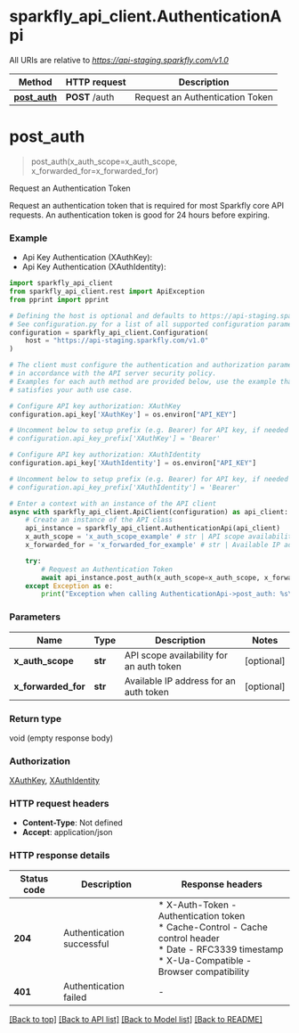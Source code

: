 # sparkfly_api_client.AuthenticationApi

All URIs are relative to *https://api-staging.sparkfly.com/v1.0*

Method | HTTP request | Description
------------- | ------------- | -------------
[**post_auth**](AuthenticationApi.md#post_auth) | **POST** /auth | Request an Authentication Token


# **post_auth**
> post_auth(x_auth_scope=x_auth_scope, x_forwarded_for=x_forwarded_for)

Request an Authentication Token

Request an authentication token that is required for most Sparkfly core API requests. An authentication token is good for 24 hours before expiring.

### Example

* Api Key Authentication (XAuthKey):
* Api Key Authentication (XAuthIdentity):

```python
import sparkfly_api_client
from sparkfly_api_client.rest import ApiException
from pprint import pprint

# Defining the host is optional and defaults to https://api-staging.sparkfly.com/v1.0
# See configuration.py for a list of all supported configuration parameters.
configuration = sparkfly_api_client.Configuration(
    host = "https://api-staging.sparkfly.com/v1.0"
)

# The client must configure the authentication and authorization parameters
# in accordance with the API server security policy.
# Examples for each auth method are provided below, use the example that
# satisfies your auth use case.

# Configure API key authorization: XAuthKey
configuration.api_key['XAuthKey'] = os.environ["API_KEY"]

# Uncomment below to setup prefix (e.g. Bearer) for API key, if needed
# configuration.api_key_prefix['XAuthKey'] = 'Bearer'

# Configure API key authorization: XAuthIdentity
configuration.api_key['XAuthIdentity'] = os.environ["API_KEY"]

# Uncomment below to setup prefix (e.g. Bearer) for API key, if needed
# configuration.api_key_prefix['XAuthIdentity'] = 'Bearer'

# Enter a context with an instance of the API client
async with sparkfly_api_client.ApiClient(configuration) as api_client:
    # Create an instance of the API class
    api_instance = sparkfly_api_client.AuthenticationApi(api_client)
    x_auth_scope = 'x_auth_scope_example' # str | API scope availability for an auth token (optional)
    x_forwarded_for = 'x_forwarded_for_example' # str | Available IP address for an auth token (optional)

    try:
        # Request an Authentication Token
        await api_instance.post_auth(x_auth_scope=x_auth_scope, x_forwarded_for=x_forwarded_for)
    except Exception as e:
        print("Exception when calling AuthenticationApi->post_auth: %s\n" % e)
```



### Parameters


Name | Type | Description  | Notes
------------- | ------------- | ------------- | -------------
 **x_auth_scope** | **str**| API scope availability for an auth token | [optional] 
 **x_forwarded_for** | **str**| Available IP address for an auth token | [optional] 

### Return type

void (empty response body)

### Authorization

[XAuthKey](../README.md#XAuthKey), [XAuthIdentity](../README.md#XAuthIdentity)

### HTTP request headers

 - **Content-Type**: Not defined
 - **Accept**: application/json

### HTTP response details

| Status code | Description | Response headers |
|-------------|-------------|------------------|
**204** | Authentication successful |  * X-Auth-Token - Authentication token <br>  * Cache-Control - Cache control header <br>  * Date - RFC3339 timestamp <br>  * X-Ua-Compatible - Browser compatibility <br>  |
**401** | Authentication failed |  -  |

[[Back to top]](#) [[Back to API list]](../README.md#documentation-for-api-endpoints) [[Back to Model list]](../README.md#documentation-for-models) [[Back to README]](../README.md)

